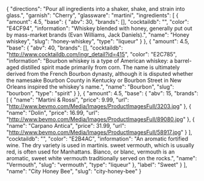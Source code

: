 {
    "directions": "Pour all ingredients into a shaker, shake, and strain into glass.",
    "garnish": "Cherry",
    "glassware": "martini",
    "ingredients": [
        {
            "amount": 4.5,
            "base": {
                "abv": 30,
                "brands": [],
                "cocktaildb": "",
                "color": "E4CF94",
                "information": "Whiskey blended with honey, generally put out by mass-market brands (Evan Williams, Jack Daniels).",
                "name": "Honey whiskey",
                "slug": "honey-whiskey",
                "type": "liqueur"
            }
        },
        {
            "amount": 4.5,
            "base": {
                "abv": 40,
                "brands": [],
                "cocktaildb": "http://www.cocktaildb.com/ingr_detail?id=415",
                "color": "E2C785",
                "information": "Bourbon whiskey is a type of American whiskey: a barrel-aged distilled spirit made primarily from corn. The name is ultimately derived from the French Bourbon dynasty, although it is disputed whether the namesake Bourbon County in Kentucky or Bourbon Street in New Orleans inspired the whiskey's name.",
                "name": "Bourbon",
                "slug": "bourbon",
                "type": "spirit"
            }
        },
        {
            "amount": 4.5,
            "base": {
                "abv": 15,
                "brands": [
                    {
                        "name": "Martini & Rossi",
                        "price": 9.99,
                        "url": "http://www.bevmo.com/Media/Images/ProductImagesFull/3203.jpg"
                    },
                    {
                        "name": "Dolin",
                        "price": 16.99,
                        "url": "http://www.bevmo.com/Media/Images/ProductImagesFull/89080.jpg"
                    },
                    {
                        "name": "Carpano Antica",
                        "price": 31.99,
                        "url": "http://www.bevmo.com/Media/Images/ProductImagesFull/58917.jpg"
                    }
                ],
                "cocktaildb": "",
                "color": "E2B4AC",
                "information": "An aromatic fortified wine. The dry variety is used in martinis. sweet vermouth, which is usually red, is often used for Manhattans. Bianco, or blanc, vermouth is an aromatic, sweet white vermouth traditionally served on the rocks.",
                "name": "Vermouth",
                "slug": "vermouth",
                "type": "liqueur"
            },
            "label": "Sweet"
        }
    ],
    "name": "City Honey Bee",
    "slug": "city-honey-bee"
}